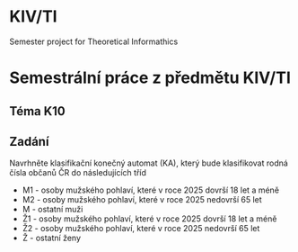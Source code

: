 <!-- LTeX: language=cs-CZ -->

# KIV/TI

Semester project for Theoretical Informathics

##

# Semestrální práce z předmětu KIV/TI

## Téma K10

## Zadání

Navrhněte klasifikační konečný automat (KA), který bude klasifikovat rodná čísla občanů ČR do následujících tříd

- M1 - osoby mužského pohlaví, které v roce 2025 dovrší 18 let a méně
- M2 - osoby mužského pohlaví, které v roce 2025 nedovrší 65 let
- M - ostatní muži
- Ž1 - osoby mužského pohlaví, které v roce 2025 dovrší 18 let a méně
- Ž2 - osoby mužského pohlaví, které v roce 2025 nedovrší 65 let
- Ž - ostatní ženy
